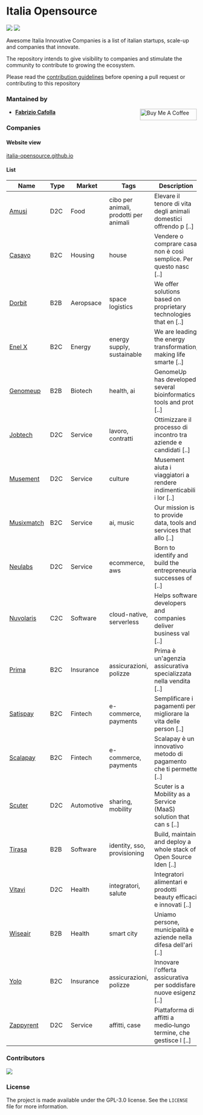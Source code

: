 # Italia Opensource

<img src='https://img.shields.io/badge/companies-19-green'> <img src='https://img.shields.io/github/last-commit/italia-opensource/awesome-italia-innovative-companies/main'>

Awesome Italia Innovative Companies is a list of italian startups, scale-up and companies that innovate.

The repository intends to give visibility to companies and stimulate the community to contribute to growing the ecosystem.

Please read the [contribution guidelines](https://github.com/italia-opensource/awesome-italia-innovative-companies/blob/main/CONTRIBUTING.md) before opening a pull request or contributing to this repository

### Mantained by

- **[Fabrizio Cafolla](https://github.com/FabrizioCafolla)** <a href="https://www.buymeacoffee.com/fabriziocafolla" target="_blank"><img align="right" src="https://www.buymeacoffee.com/assets/img/custom_images/orange_img.png" alt="Buy Me A Coffee" style="height: 30px !important; width: 150px !important" ></a>

### Companies

#### Website view

[italia-opensource.github.io](https://italia-opensource.github.io/awesome-italia-innovative-companies/)

#### List

| Name                                        | Type | Market     | Tags                                   | Description                                                       |
| ------------------------------------------- | ---- | ---------- | -------------------------------------- | ----------------------------------------------------------------- |
| [Amusi](https://www.amusi.it/)              | D2C  | Food       | cibo per animali, prodotti per animali | Elevare il tenore di vita degli animali domestici offrendo p [..] |
| [Casavo](https://casavo.com/)               | B2C  | Housing    | house                                  | Vendere o comprare casa non è così semplice. Per questo nasc [..] |
| [Dorbit](https://www.dorbit.space/)         | B2B  | Aeropsace  | space logistics                        | We offer solutions based on proprietary technologies that en [..] |
| [Enel X](https://www.enelx.com/)            | B2C  | Energy     | energy supply, sustainable             | We are leading the energy transformation, making life smarte [..] |
| [Genomeup](http://www.genomeup.com/)        | B2B  | Biotech    | health, ai                             | GenomeUp has developed several bioinformatics tools and prot [..] |
| [Jobtech](https://jobtech.it)               | D2C  | Service    | lavoro, contratti                      | Ottimizzare il processo di incontro tra aziende e candidati [..]  |
| [Musement](https://www.musement.com/it/)    | D2C  | Service    | culture                                | Musement aiuta i viaggiatori a rendere indimenticabili i lor [..] |
| [Musixmatch](https://www.musixmatch.com/it) | B2C  | Service    | ai, music                              | Our mission is to provide data, tools and services that allo [..] |
| [Neulabs](https://neulabs.com)              | D2C  | Service    | ecommerce, aws                         | Born to identify and build the entrepreneurial successes of [..]  |
| [Nuvolaris](https://nuvolaris.io/)          | C2C  | Software   | cloud-native, serverless               | Helps software developers and companies deliver business val [..] |
| [Prima](https://prima.it)                   | B2C  | Insurance  | assicurazioni, polizze                 | Prima è un'agenzia assicurativa specializzata nella vendita [..]  |
| [Satispay](https://www.satispay.com/)       | B2C  | Fintech    | e-commerce, payments                   | Semplificare i pagamenti per migliorare la vita delle person [..] |
| [Scalapay](https://www.scalapay.com/)       | B2C  | Fintech    | e-commerce, payments                   | Scalapay è un innovativo metodo di pagamento che ti permette [..] |
| [Scuter](https://www.scuter.co)             | D2C  | Automotive | sharing, mobility                      | Scuter is a Mobility as a Service (MaaS) solution that can s [..] |
| [Tirasa](https://www.tirasa.net/)           | B2B  | Software   | identity, sso, provisioning            | Build, maintain and deploy a whole stack of Open Source Iden [..] |
| [Vitavi](https://www.vitavi.it/)            | D2C  | Health     | integratori, salute                    | Integratori alimentari e prodotti beauty efficaci e innovati [..] |
| [Wiseair](https://www.wiseair.vision/)      | B2B  | Health     | smart city                             | Uniamo persone, municipalità e aziende nella difesa dell'ari [..] |
| [Yolo](https://yolo-insurance.com)          | B2C  | Insurance  | assicurazioni, polizze                 | Innovare l'offerta assicurativa per soddisfare nuove esigenz [..] |
| [Zappyrent](https://www.zappyrent.com)      | D2C  | Service    | affitti, case                          | Piattaforma di affitti a medio‑lungo termine, che gestisce l [..] |

### Contributors

<a href="https://github.com/italia-opensource/awesome-italia-innovative-companies/graphs/contributors"> <img src="https://contrib.rocks/image?repo=italia-opensource/awesome-italia-innovative-companies" /> </a>

### License

The project is made available under the GPL-3.0 license. See the `LICENSE` file for more information.